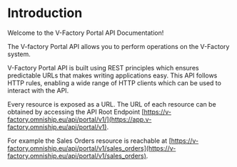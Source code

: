 # Introduction

Welcome to the V-Factory Portal API Documentation! 

The V-factory Portal API allows you to perform operations on the V-Factory system.

V-Factory Portal API is built using REST principles which ensures predictable URLs that makes writing applications easy. 
This API follows HTTP rules, enabling a wide range of HTTP clients which can be used to interact with the API.

Every resource is exposed as a URL. The URL of each resource can be obtained by accessing the API Root Endpoint [https://v-factory.omniship.eu/api/portal/v1/](https://app.v-factory.omniship.eu/api/portal/v1).

For example the Sales Orders resource is reachable at [https://v-factory.omniship.eu/api/portal/v1/sales_orders](https://v-factory.omniship.eu/api/portal/v1/sales_orders).
